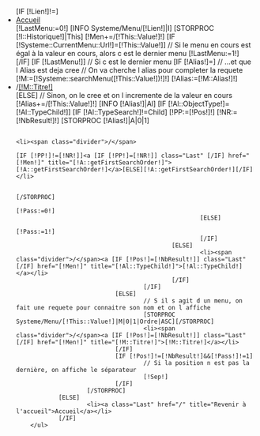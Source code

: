 <!-- Breadcrumb -->
<div id="breadcrumb">
        <ul class="breadcrumb">
                [IF [!Lien!]!=]
                        <li><a class="Last" href="/" title="Revenir à l'accueil">Accueil</a></li>
                        [!LastMenu:=0!]
                        [INFO Systeme/Menu/[!Lien!]|I]
                        [STORPROC [!I::Historique!]|This]
                                [!Men+=/[!This::Value!]!]
                                [IF [!Systeme::CurrentMenu::Url!]=[!This::Value!]]
                                        // Si le menu en cours est égal à la valeur en cours, alors c est le dernier menu
                                        [!LastMenu:=1!]
                                [/IF]
                                [IF [!LastMenu!]]
                                        // Si c est le dernier menu 
                                        [IF [!Alias!]=]
                                                // ...et que l Alias est deja cree
                                                // On va cherche l alias pour completer la requete
                                                [!M:=[!Systeme::searchMenu([!This::Value!])!]!]
                                                [!Alias:=[!M::Alias!]!]
                                                <li><span class="divider">/</span><a [IF [!Pos!]=[!NbResult!]] class="Last" [/IF] href="[!Men!]" title="[!M::Titre!]">[!M::Titre!]</a></li>
                                        [ELSE]
                                                // Sinon, on le cree et on l incremente de la valeur en cours
                                                [!Alias+=/[!This::Value!]!]
                                                [INFO [!Alias!]|Al]
                                                [IF [!Al::ObjectType!]=[!Al::TypeChild!]]
                                                        [IF [!Al::TypeSearch!]!=Child]
                                                                [!PP:=[!Pos!]!]
                                                                [!NR:=[!NbResult!]!]
                                                                [STORPROC [!Alias!]|A|0|1]
                                                                                                                        
                                                                    <li><span class="divider">/</span>
                                                                        [IF [!PP!]!=[!NR!]]<a [IF [!PP!]=[!NR!]] class="Last" [/IF] href="[!Men!]" title="[!A::getFirstSearchOrder!]">[!A::getFirstSearchOrder!]</a>[ELSE][!A::getFirstSearchOrder!][/IF]</li>
        
                                                                [/STORPROC]
                                                                [!Pass:=0!]
                                                        [ELSE]
                                                                [!Pass:=1!]
                                                        [/IF]
                                                [ELSE]
                                                        <li><span class="divider">/</span><a [IF [!Pos!]=[!NbResult!]] class="Last" [/IF] href="[!Men!]" title="[!Al::TypeChild!]">[!Al::TypeChild!]</a></li>
                                                [/IF]
                                        [/IF]
                                [ELSE]
                                        // S il s agit d un menu, on fait une requete pour connaitre son nom et on l affiche
                                        [STORPROC Systeme/Menu/[!This::Value!]|M|0|1|Ordre|ASC][/STORPROC]
                                        <li><span class="divider">/</span><a [IF [!Pos!]=[!NbResult!]] class="Last" [/IF] href="[!Men!]" title="[!M::Titre!]">[!M::Titre!]</a></li>
                                [/IF]
                                [IF [!Pos!]!=[!NbResult!]&&[!Pass!]!=1]
                                        // Si la position n est pas la dernière, on affiche le séparateur
                                        [!Sep!]
                                [/IF]
                        [/STORPROC]
                [ELSE]
                        <li><a class="Last" href="/" title="Revenir à l'accueil">Accueil</a></li>
                [/IF]
        </ul>
</div>
<!-- /Breadcrumb -->
